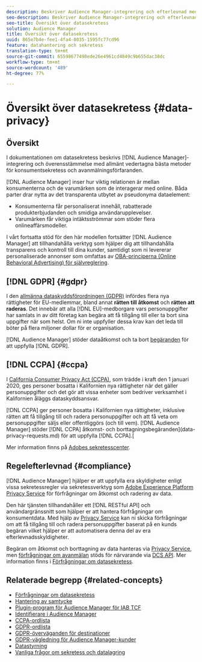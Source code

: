 ```yaml
---
description: Beskriver Audience Manager-integrering och efterlevnad med allmänt vedertagna metoder för konsumentsekretess och avanmälan.
seo-description: Beskriver Audience Manager-integrering och efterlevnad med allmänt vedertagna metoder för konsumentsekretess och avanmälan.
seo-title: Översikt över datasekretess
solution: Audience Manager
title: Översikt över datasekretess
uuid: 865e7b4e-fee1-4fa4-8035-1595fc77cd96
feature: datahantering och sekretess
translation-type: tm+mt
source-git-commit: 65598677498ede26e4961cd4849c9b655dac38dc
workflow-type: tm+mt
source-wordcount: '489'
ht-degree: 77%

---
```



# Översikt över datasekretess {#data-privacy}

## Översikt

I dokumentationen om datasekretess beskrivs [!DNL Audience Manager]-integrering och överensstämmelse med allmänt vedertagna bästa metoder för konsumentsekretess och avanmälningsförfaranden.

[!DNL Audience Manager] inser hur viktig relationen är mellan konsumenterna och de varumärken som de interagerar med online. Båda parter drar nytta av det transparenta utbytet av pseudonyma dataelement:

* Konsumenterna får personaliserat innehåll, rabatterade produkterbjudanden och smidiga användarupplevelser.
* Varumärken får viktiga intäktsströmmar som stöder flera onlineaffärsmodeller.

I vårt fortsatta stöd för den här modellen fortsätter [!DNL Audience Manager] att tillhandahålla verktyg som hjälper dig att tillhandahålla transparens och kontroll till dina kunder, samtidigt som ni levererar personaliserade annonser som omfattas av [OBA-principerna (Online Behavioral Advertising) för självreglering](https://www.iab.com/news/self-regulatory-principles-for-online-behavioral-advertising/).

## [!DNL GDPR] {#gdpr}

I den [allmänna dataskyddsförordningen (GDPR)](https://gdpr.eu/data-privacy/) infördes flera nya rättigheter för EU-medlemmar, bland annat **rätten till åtkomst** och **rätten att raderas**. Det innebär att alla [!DNL EU]-medborgare vars personuppgifter har samlats in av ditt företag kan begära att få tillgång till eller ta bort sina uppgifter när som helst. Om ni inte uppfyller dessa krav kan det leda till böter på flera miljoner dollar för er organisation.

[!DNL Audience Manager] stöder dataåtkomst och ta bort [begäranden](data-privacy-requests.md) för att uppfylla [!DNL GDPR].

## [!DNL CCPA] {#ccpa}

I [California Consumer Privacy Act (CCPA)](https://www.caprivacy.org/about), som trädde i kraft den 1 januari 2020, ges personer bosatta i Kalifornien nya rättigheter när det gäller personuppgifter och det gör att vissa enheter som bedriver verksamhet i Kalifornien åläggs dataskyddsansvar.

[!DNL CCPA] ger personer bosatta i Kalifornien nya rättigheter, inklusive rätten att få tillgång till och radera personuppgifter och att få veta om personuppgifter säljs eller offentliggörs (och till vem). [!DNL Audience Manager] stöder [!DNL CCPA] åtkomst- och borttagningsbegäranden](data-privacy-requests.md) för att uppfylla [!DNL CCPA].[

Mer information finns på [Adobes sekretesscenter](https://www.adobe.com/se/privacy/opt-out.html#customeruse).

## Regelefterlevnad {#compliance}

[!DNL Audience Manager] hjälper er att uppfylla era skyldigheter enligt vissa sekretessregler via sekretessverktyg som [Adobe Experience Platform Privacy Service](https://docs.adobe.com/content/help/sv-SE/experience-platform/privacy/home.html) för förfrågningar om åtkomst och radering av data.

Den här tjänsten tillhandahåller ett [!DNL RESTful API] och användargränssnitt som hjälper er att hantera förfrågningar om konsumentdata. Med hjälp av [Privacy Service](https://www.adobe.io/apis/experienceplatform/home/services/privacy-service.html) kan ni skicka förfrågningar om att få tillgång till och radera personuppgifter baserat på en kunds begäran vilket hjälper er att automatisera denna del av era efterlevnadsskyldigheter.

Begäran om åtkomst och borttagning av data hanteras via [Privacy Service](https://www.adobe.io/apis/experienceplatform/home/services/privacy-service.html), men [förfrågningar om avanmälan](data-privacy-requests.md#opt-out-requests) stöds för närvarande via [DCS API](../../api/dcs-intro/dcs-api-reference/dcs-api-reference-overview.md). Mer information finns i [Förfrågningar om datasekretess](data-privacy-requests.md).

## Relaterade begrepp {#related-concepts}

* [Förfrågningar om datasekretess](data-privacy-requests.md)
* [Hantering av samtycke](data-privacy-consent.md)
* [Plugin-program för Audience Manager för IAB TCF](aam-iab-plugin.md)
* [Identifierare i Audience Manager](data-privacy-ids.md)
* [CCPA-ordlista](aam-ccpa-glossary.md)
* [GDPR-ordlista](aam-gdpr-glossary.md)
* [GDPR-överväganden för destinationer](aam-gdpr-partners.md)
* [GDPR-vägledning för Audience Manager-kunder](aam-gdpr-readiness.md)
* [Datastyrning](data-governance.md)
* [Vanliga frågor om sekretess och datalagring](../../faq/faq-privacy.md)